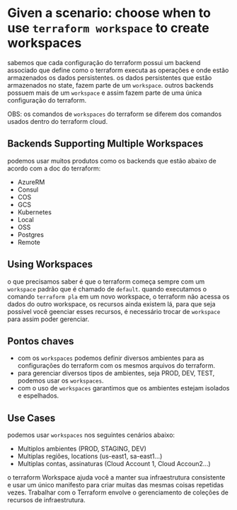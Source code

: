 # Given a scenario: choose when to use `terraform workspace` to create workspaces
sabemos que cada configuração do terraform possui um backend associado que define como o terraform executa as operações e onde estão armazenados os dados persistentes. os dados persistentes que estão armazenados no state, fazem parte de um `workspace`. outros backends possuem mais de um `workspace` e assim fazem parte de uma única configuração do terraform.

OBS: os comandos de `workspaces` do terraform se diferem dos comandos usados dentro do terraform cloud.

## Backends Supporting Multiple Workspaces
podemos usar muitos produtos como os backends que estão abaixo de acordo com a doc do terraform:
- AzureRM
- Consul
- COS
- GCS
- Kubernetes
- Local
- OSS
- Postgres
- Remote

## Using Workspaces
o que precisamos saber é que o terraform começa sempre com um `workspace` padrão que é chamado de `default`. quando executamos o comando `terraform pla` em um novo workspace, o terraform não acessa os dados do outro workspace, os recursos ainda existem lá, para que seja possível você geenciar esses recursos, é necessário trocar de `workspace` para assim poder gerenciar.

## Pontos chaves
- com os `workspaces` podemos definir diversos ambientes para as configurações do terraform com os mesmos arquivos do terraform.
- para gerenciar diversos tipos de ambientes, seja PROD, DEV, TEST, podemos usar os `workspaces`.
- com o uso de `workspaces` garantimos que os ambientes estejam isolados e espelhados.
  
## Use Cases
podemos usar `workspaces` nos seguintes cenários abaixo:

- Multiplos ambientes (PROD, STAGING, DEV)
- Multiplas regiões, locations (us-east1, sa-east1...)
- Multiplas contas, assinaturas (Cloud Account 1, Cloud Accoun2...)

o terraform Workspace ajuda você a manter sua infraestrutura consistente e usar um único manifesto para criar muitas das mesmas coisas repetidas vezes. Trabalhar com o Terraform envolve o gerenciamento de coleções de recursos de infraestrutura.

